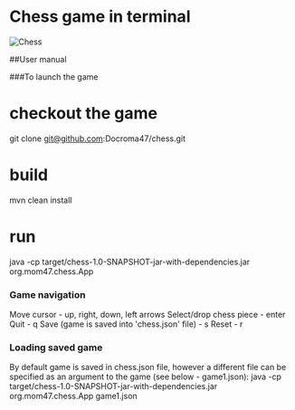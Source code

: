 # Chess game in terminal

![Chess](https://user-images.githubusercontent.com/29877995/83978068-92c0cf80-a90d-11ea-9a01-76655bb58a65.png)

##User manual

###To launch the game

# checkout the game
git clone git@github.com:Docroma47/chess.git

# build
mvn clean install

# run
java -cp target/chess-1.0-SNAPSHOT-jar-with-dependencies.jar org.mom47.chess.App

### Game navigation
Move cursor - up, right, down, left arrows
Select/drop chess piece - enter
Quit - q
Save (game is saved into 'chess.json' file) - s
Reset - r

### Loading saved game
By default game is saved in chess.json file, however a different file can be specified as an argument to the game (see below - game1.json):
java -cp target/chess-1.0-SNAPSHOT-jar-with-dependencies.jar org.mom47.chess.App game1.json
